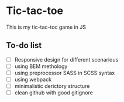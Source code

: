 # Tic-tac-toe
This is my tic-tac-toc game in JS
## To-do list
- [ ] Responsive design for different scenarious
- [ ] using BEM methology
- [ ] using preprocessor SASS in SCSS syntax
- [ ] using webpack
- [ ] minimalistic derictory structure 
- [ ] clean github with good gitignore